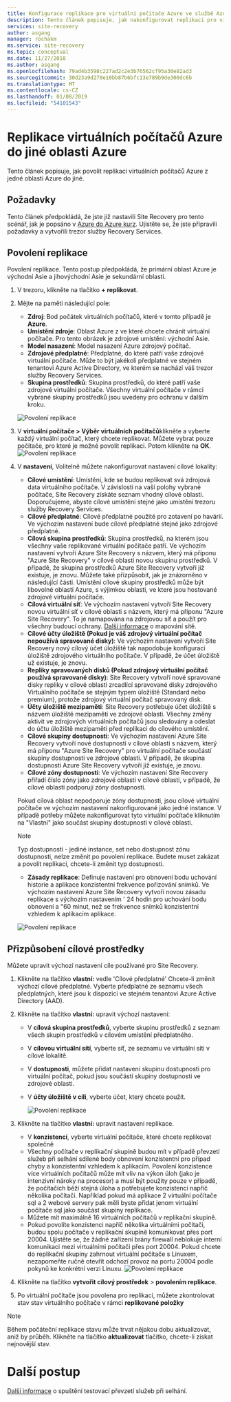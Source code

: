 ```yaml
---
title: Konfigurace replikace pro virtuální počítače Azure ve službě Azure Site Recovery | Dokumentace Microsoftu
description: Tento článek popisuje, jak nakonfigurovat replikaci pro virtuální počítače Azure z jedné oblasti Azure do jiné pomocí služby Site Recovery.
services: site-recovery
author: asgang
manager: rochakm
ms.service: site-recovery
ms.topic: conceptual
ms.date: 11/27/2018
ms.author: asgang
ms.openlocfilehash: 79ad4b3598c227ad2c2e3b76562cf95a30e82ad3
ms.sourcegitcommit: 30d23a9d270e10bb87b6bfc13e789b9de300dc6b
ms.translationtype: MT
ms.contentlocale: cs-CZ
ms.lasthandoff: 01/08/2019
ms.locfileid: "54101543"
---
```

# <a name="replicate-azure-virtual-machines-to-another-azure-region"></a>Replikace virtuálních počítačů Azure do jiné oblasti Azure



Tento článek popisuje, jak povolit replikaci virtuálních počítačů Azure z jedné oblasti Azure do jiné.

## <a name="prerequisites"></a>Požadavky

Tento článek předpokládá, že jste již nastavili Site Recovery pro tento scénář, jak je popsáno v [Azure do Azure kurz](azure-to-azure-tutorial-enable-replication.md). Ujistěte se, že jste připravili požadavky a vytvořili trezor služby Recovery Services.



## <a name="enable-replication"></a>Povolení replikace

Povolení replikace. Tento postup předpokládá, že primární oblast Azure je východní Asie a jihovýchodní Asie je sekundární oblasti.

1. V trezoru, klikněte na tlačítko **+ replikovat**.
2. Mějte na paměti následující pole:
    - **Zdroj**: Bod počátek virtuálních počítačů, které v tomto případě je **Azure**.
    - **Umístění zdroje**: Oblast Azure z ve které chcete chránit virtuální počítače. Pro tento obrázek je zdrojové umístění: východní Asie.
    - **Model nasazení**: Model nasazení Azure zdrojový počítač.
    - **Zdrojové předplatné**: Předplatné, do které patří vaše zdrojové virtuální počítače. Může to být jakékoli předplatné ve stejném tenantovi Azure Active Directory, ve kterém se nachází váš trezor služby Recovery Services.
    - **Skupina prostředků**: Skupina prostředků, do které patří vaše zdrojové virtuální počítače. Všechny virtuální počítače v rámci vybrané skupiny prostředků jsou uvedeny pro ochranu v dalším kroku.

    ![Povolení replikace](./media/site-recovery-replicate-azure-to-azure/enabledrwizard1.png)

3. V **virtuální počítače > Výběr virtuálních počítačů**klikněte a vyberte každý virtuální počítač, který chcete replikovat. Můžete vybrat pouze počítače, pro které je možné povolit replikaci. Potom klikněte na **OK**.
    ![Povolení replikace](./media/site-recovery-replicate-azure-to-azure/virtualmachine_selection.png)

4. V **nastavení**, Volitelně můžete nakonfigurovat nastavení cílové lokality:

    - **Cílové umístění**: Umístění, kde se budou replikovat svá zdrojová data virtuálního počítače. V závislosti na vaší polohy vybrané počítače, Site Recovery získáte seznam vhodný cílové oblasti. Doporučujeme, abyste cílové umístění stejné jako umístění trezoru služby Recovery Services.
    - **Cílové předplatné**: Cílové předplatné použité pro zotavení po havárii. Ve výchozím nastavení bude cílové předplatné stejné jako zdrojové předplatné.
    - **Cílová skupina prostředků**: Skupina prostředků, na kterém jsou všechny vaše replikované virtuální počítače patří. Ve výchozím nastavení vytvoří Azure Site Recovery s názvem, který má příponu "Azure Site Recovery" v cílové oblasti novou skupinu prostředků. V případě, že skupina prostředků Azure Site Recovery vytvoří již existuje, je znovu. Můžete také přizpůsobit, jak je znázorněno v následující části. Umístění cílové skupiny prostředků může být libovolné oblasti Azure, s výjimkou oblasti, ve které jsou hostované zdrojové virtuální počítače.
    - **Cílová virtuální síť**: Ve výchozím nastavení vytvoří Site Recovery novou virtuální síť v cílové oblasti s názvem, který má příponu "Azure Site Recovery". To je namapována na zdrojovou síť a použít pro všechny budoucí ochrany. [Další informace](site-recovery-network-mapping-azure-to-azure.md) o mapování sítě.
    - **Cílové účty úložiště (Pokud je váš zdrojový virtuální počítač nepoužívá spravované disky)**: Ve výchozím nastavení vytvoří Site Recovery nový cílový účet úložiště tak napodobuje konfiguraci úložiště zdrojového virtuálního počítače. V případě, že účet úložiště už existuje, je znovu.
    - **Repliky spravovaných disků (Pokud zdrojový virtuální počítač používá spravované disky)**: Site Recovery vytvoří nové spravované disky repliky v cílové oblasti zrcadlící spravované disky zdrojového Virtuálního počítače se stejným typem úložiště (Standard nebo premium), protože zdrojový virtuální počítač spravovaný disk.
    - **Účty úložiště mezipaměti**: Site Recovery potřebuje účet úložiště s názvem úložiště mezipaměti ve zdrojové oblasti. Všechny změny aktivit ve zdrojových virtuálních počítačů jsou sledovány a odeslat do účtu úložiště mezipaměti před replikaci do cílového umístění.
    - **Cílové skupiny dostupnosti**: Ve výchozím nastavení Azure Site Recovery vytvoří nové dostupnosti v cílové oblasti s názvem, který má příponu "Azure Site Recovery" pro virtuální počítače součástí skupiny dostupnosti ve zdrojové oblasti. V případě, že skupina dostupnosti Azure Site Recovery vytvoří již existuje, je znovu.
    - **Cílové zóny dostupnosti**: Ve výchozím nastavení Site Recovery přiřadí číslo zóny jako zdrojové oblasti v cílové oblasti, v případě, že cílové oblasti podporují zóny dostupnosti.

    Pokud cílová oblast nepodporuje zóny dostupnosti, jsou cílové virtuální počítače ve výchozím nastavení nakonfigurované jako jedné instance. V případě potřeby můžete nakonfigurovat tyto virtuální počítače kliknutím na "Vlastní" jako součást skupiny dostupnosti v cílové oblasti.

    >[!NOTE]
    >Typ dostupnosti - jediné instance, set nebo dostupnost zónu dostupnosti, nelze změnit po povolení replikace. Budete muset zakázat a povolit replikaci, chcete-li změnit typ dostupnosti.
    >
    
    - **Zásady replikace**: Definuje nastavení pro obnovení bodu uchování historie a aplikace konzistentní frekvence pořizování snímků. Ve výchozím nastavení Azure Site Recovery vytvoří novou zásadu replikace s výchozím nastavením ' 24 hodin pro uchování bodu obnovení a "60 minut, než se frekvence snímků konzistentní vzhledem k aplikacím aplikace.

    ![Povolení replikace](./media/site-recovery-replicate-azure-to-azure/enabledrwizard3.PNG)
  
## <a name="customize-target-resources"></a>Přizpůsobení cílové prostředky

Můžete upravit výchozí nastavení cíle používané pro Site Recovery.

1. Klikněte na tlačítko **vlastní:** vedle 'Cílové předplatné' Chcete-li změnit výchozí cílové předplatné. Vyberte předplatné ze seznamu všech předplatných, které jsou k dispozici ve stejném tenantovi Azure Active Directory (AAD).

2. Klikněte na tlačítko **vlastní:** upravit výchozí nastavení:
    - V **cílová skupina prostředků**, vyberte skupinu prostředků z seznam všech skupin prostředků v cílovém umístění předplatného.
    - V **cílovou virtuální sítí**, vyberte síť, ze seznamu ve virtuální síti v cílové lokalitě.
    - V **dostupnosti**, můžete přidat nastavení skupinu dostupnosti pro virtuální počítač, pokud jsou součástí skupiny dostupnosti ve zdrojové oblasti.
    - V **účty úložiště v cíli**, vyberte účet, který chcete použít.

        ![Povolení replikace](./media/site-recovery-replicate-azure-to-azure/customize.PNG)
1. Klikněte na tlačítko **vlastní:** upravit nastavení replikace.
   - V **konzistenci**, vyberte virtuální počítače, které chcete replikovat společně 
   - Všechny počítače v replikační skupině budou mít v případě převzetí služeb při selhání sdílené body obnovení konzistentní pro případ chyby a konzistentní vzhledem k aplikacím. Povolení konzistence více virtuálních počítačů může mít vliv na výkon úloh (jako je intenzivní nároky na procesor) a musí být použity pouze v případě, že počítačích běží stejná úloha a potřebujete konzistenci napříč několika počítači. Například pokud má aplikace 2 virtuální počítače sql a 2 webové servery pak měli byste přidat jenom virtuální počítače sql jako součást skupiny replikace.
   - Můžete mít maximálně 16 virtuálních počítačů v replikační skupině.
   - Pokud povolíte konzistenci napříč několika virtuálními počítači, budou spolu počítače v replikační skupině komunikovat přes port 20004. Ujistěte se, že žádné zařízení brány firewall neblokuje interní komunikaci mezi virtuálními počítači přes port 20004. Pokud chcete do replikační skupiny zahrnout virtuální počítače s Linuxem, nezapomeňte ručně otevřít odchozí provoz na portu 20004 podle pokynů ke konkrétní verzi Linuxu.
![Povolení replikace](./media/site-recovery-replicate-azure-to-azure/multivmsettings.PNG)
    
2. Klikněte na tlačítko **vytvořit cílový prostředek** > **povolením replikace**.
3. Po virtuální počítače jsou povolena pro replikaci, můžete zkontrolovat stav stav virtuálního počítače v rámci **replikované položky**

>[!NOTE]
>Během počáteční replikace stavu může trvat nějakou dobu aktualizovat, aniž by průběh. Klikněte na tlačítko **aktualizovat** tlačítko, chcete-li získat nejnovější stav.
>

# <a name="next-steps"></a>Další postup

[Další informace](site-recovery-test-failover-to-azure.md) o spuštění testovací převzetí služeb při selhání.
